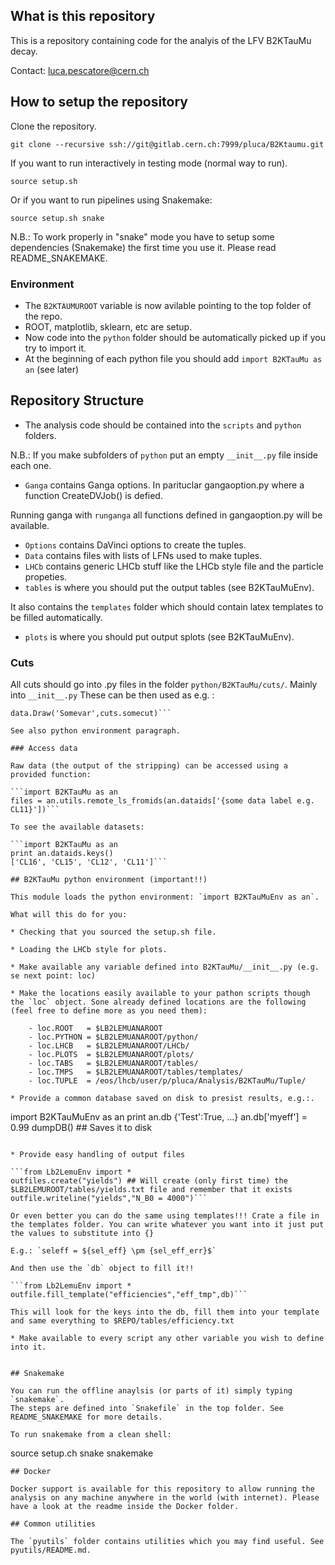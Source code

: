 ## What is this repository

This is a repository containing code for the analyis of the LFV B2KTauMu decay.

Contact: luca.pescatore@cern.ch

## How to setup the repository

Clone the repository.

```git clone --recursive ssh://git@gitlab.cern.ch:7999/pluca/B2Ktaumu.git```

If you want to run interactively in testing mode (normal way to run).

```source setup.sh```

Or if you want to run pipelines using Snakemake:

```source setup.sh snake ```

N.B.: To work properly in "snake" mode you have to setup some dependencies (Snakemake) the first time you use it.
Please read README_SNAKEMAKE.

### Environment

* The `B2KTAUMUROOT` variable is now avilable pointing to the top folder of the repo.
* ROOT, matplotlib, sklearn, etc are setup.
* Now code into the `python` folder should be automatically picked up if you try to import it.
* At the beginning of each python file you should add `import B2KTauMu as an` (see later)


## Repository Structure

* The analysis code should be contained into the `scripts` and `python` folders.

N.B.: If you make subfolders of `python` put an empty `__init__.py` file inside each one.
* `Ganga` contains Ganga options. In parituclar gangaoption.py where a function CreateDVJob()
is defied. 

Running ganga with `runganga` all functions defined in gangaoption.py will be available.
* `Options` contains DaVinci options to create the tuples.
* `Data` contains files with lists of LFNs used to make tuples.
* `LHCb` contains generic LHCb stuff like the LHCb style file and the particle propeties.
* `tables` is where you should put the output tables (see B2KTauMuEnv).

It also contains the `templates` folder which should contain latex templates to be filled automatically.
* `plots` is where you should put output splots (see B2KTauMuEnv).

### Cuts

All cuts should go into .py files in the folder `python/B2KTauMu/cuts/`. Mainly into `__init__.py`
These can be then used as e.g. :

```import B2KTauMu.cuts as cuts
data.Draw('Somevar',cuts.somecut)```

See also python environment paragraph.

### Access data

Raw data (the output of the stripping) can be accessed using a provided function:

```import B2KTauMu as an
files = an.utils.remote_ls_fromids(an.dataids['{some data label e.g. CL11}'])```

To see the available datasets: 

```import B2KTauMu as an
print an.dataids.keys()
['CL16', 'CL15', 'CL12', 'CL11']```

## B2KTauMu python environment (important!!)

This module loads the python environment: `import B2KTauMuEnv as an`.

What will this do for you:

* Checking that you sourced the setup.sh file.

* Loading the LHCb style for plots.

* Make available any variable defined into B2KTauMu/__init__.py (e.g. se next point: loc)

* Make the locations easily available to your pathon scripts though the `loc` object. Sone already defined locations are the following (feel free to define more as you need them):

    - loc.ROOT   = $LB2LEMUANAROOT
    - loc.PYTHON = $LB2LEMUANAROOT/python/
    - loc.LHCB   = $LB2LEMUANAROOT/LHCb/
    - loc.PLOTS  = $LB2LEMUANAROOT/plots/
    - loc.TABS   = $LB2LEMUANAROOT/tables/
    - loc.TMPS   = $LB2LEMUANAROOT/tables/templates/
    - loc.TUPLE  = /eos/lhcb/user/p/pluca/Analysis/B2KTauMu/Tuple/

* Provide a common database saved on disk to presist results, e.g.:.

```
import B2KTauMuEnv as an
print an.db
{'Test':True, ...}
an.db['myeff'] = 0.99
dumpDB() ## Saves it to disk
```

* Provide easy handling of output files

```from Lb2LemuEnv import *
outfiles.create("yields") ## Will create (only first time) the $LB2LEMUROOT/tables/yields.txt file and remember that it exists 
outfile.writeline("yields","N_B0 = 4000")```

Or even better you can do the same using templates!!! Crate a file in the templates folder. You can write whatever you want into it just put the values to substitute into {}
   
E.g.: `seleff = ${sel_eff} \pm {sel_eff_err}$`
   
And then use the `db` object to fill it!!

```from Lb2LemuEnv import *
outfile.fill_template("efficiencies","eff_tmp",db)```
 
This will look for the keys into the db, fill them into your template and same everything to $REPO/tables/efficiency.txt

* Make available to every script any other variable you wish to define into it. 


## Snakemake

You can run the offline anaylsis (or parts of it) simply typing `snakemake`.
The steps are defined into `Snakefile` in the top folder. See README_SNAKEMAKE for more details.

To run snakemake from a clean shell:

```
source setup.ch snake
snakemake
```
## Docker

Docker support is available for this repository to allow running the analysis on any machine anywhere in the world (with internet). Please have a look at the readme inside the Docker folder.

## Common utilities

The `pyutils` folder contains utilities which you may find useful. See pyutils/README.md.


